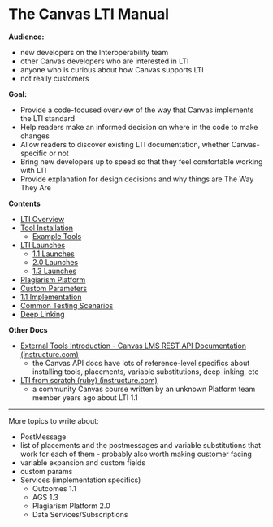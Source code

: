 # The Canvas LTI Manual

**Audience:**
- new developers on the Interoperability team
- other Canvas developers who are interested in LTI
- anyone who is curious about how Canvas supports LTI
- not really customers

**Goal:**
- Provide a code-focused overview of the way that Canvas implements the LTI standard
- Help readers make an informed decision on where in the code to make changes
- Allow readers to discover existing LTI documentation, whether Canvas-specific or not
- Bring new developers up to speed so that they feel comfortable working with LTI
- Provide explanation for design decisions and why things are The Way They Are

**Contents**
- [LTI Overview](./01_lti_overview.md)
- [Tool Installation](./02_tool_installation.md)
	- [Example Tools](./10_example_tools.md)
- [LTI Launches](./03_lti_launches.md)
	- [1.1 Launches](./05_lti_1_1_launches.md)
	- [2.0 Launches](./06_lti_2_0_launches.md)
	- [1.3 Launches](./07_lti_1_3_launches.md)
- [Plagiarism Platform](./04_plagiarism_detection_platform.md)
- [Custom Parameters](./08_custom_parameters.md)
- [1.1 Implementation](./09_lti_1_1_implementation.md)
- [Common Testing Scenarios](./11_testing.md)
- [Deep Linking](./12_deep_linking.md)

**Other Docs**
- [External Tools Introduction - Canvas LMS REST API Documentation (instructure.com)](https://canvas.instructure.com/doc/api/file.tools_intro.html)
	- the Canvas API docs have lots of reference-level specifics about installing tools, placements, variable substitutions, deep linking, etc
- [LTI from scratch (ruby) (instructure.com)](https://canvas.instructure.com/courses/913512)
	- a community Canvas course written by an unknown Platform team member years ago about LTI 1.1

---

More topics to write about:
- PostMessage
- list of placements and the postmessages and variable substitutions that work for each of them - probably also worth making customer facing
- variable expansion and custom fields
- custom params
- Services (implementation specifics)
	- Outcomes 1.1
	- AGS 1.3
	- Plagiarism Platform 2.0
	- Data Services/Subscriptions
